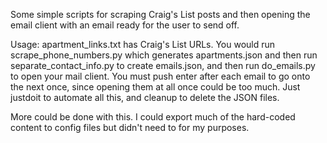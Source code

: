 Some simple scripts for scraping Craig's List posts and then opening the email
client with an email ready for the user to send off.

Usage: apartment_links.txt has Craig's List URLs. You would run
scrape_phone_numbers.py which generates apartments.json and then run
separate_contact_info.py to create emails.json, and then run do_emails.py to
open your mail client. You must push enter after each email to go onto the
next once, since opening them at all once could be too much.
Just justdoit to automate all this, and cleanup to delete the JSON files.

More could be done with this. I could export much of the hard-coded content to
config files but didn't need to for my purposes.
